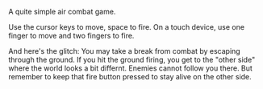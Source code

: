 A quite simple air combat game.

Use the cursor keys to move, space to fire.
On a touch device, use one finger to move and two fingers to fire.

And here's the glitch: You may take a break from combat by escaping through the ground. If you hit the ground firing, you get to the "other side" where the world looks a bit differnt. Enemies cannot follow you there. But remember to keep that fire button pressed to stay alive on the other side.
